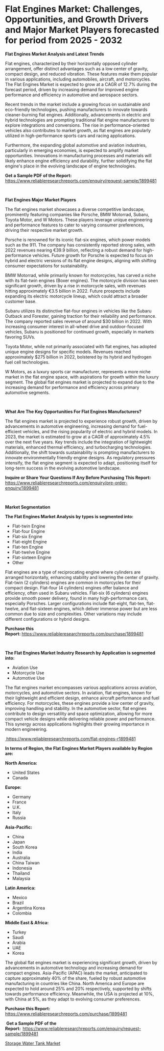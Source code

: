 <p><h1>Flat Engines Market: Challenges, Opportunities, and Growth Drivers and Major Market Players forecasted for period from 2025 - 2032</h1></p><p><strong>Flat Engines Market Analysis and Latest Trends</strong></p>
<p><p>Flat engines, characterized by their horizontally opposed cylinder arrangement, offer distinct advantages such as a low center of gravity, compact design, and reduced vibration. These features make them popular in various applications, including automobiles, aircraft, and motorcycles. The Flat Engines Market is expected to grow at a CAGR of 12.7% during the forecast period, driven by increasing demand for improved engine performance and efficiency in automotive and aerospace sectors.</p><p>Recent trends in the market include a growing focus on sustainable and eco-friendly technologies, pushing manufacturers to innovate towards cleaner-burning flat engines. Additionally, advancements in electric and hybrid technologies are prompting traditional flat engine manufacturers to explore integrations and conversions. The rise in performance-oriented vehicles also contributes to market growth, as flat engines are popularly utilized in high-performance sports cars and racing applications. </p><p>Furthermore, the expanding global automotive and aviation industries, particularly in emerging economies, is expected to amplify market opportunities. Innovations in manufacturing processes and materials will likely enhance engine efficiency and durability, further solidifying the flat engine's place in the evolving landscape of engine technologies.</p></p>
<p><strong>Get a Sample PDF of the Report:&nbsp;</strong> <a href="https://www.reliableresearchreports.com/enquiry/request-sample/1899481?utm_campaign=3084&utm_medium=2&utm_source=Github&utm_content=ia&utm_term=11042025&utm_id=flat-engines">https://www.reliableresearchreports.com/enquiry/request-sample/1899481</a></p>
<p>&nbsp;</p>
<p><strong>Flat Engines Major Market Players</strong></p>
<p><p>The flat engines market showcases a diverse competitive landscape, prominently featuring companies like Porsche, BMW Motorrad, Subaru, Toyota Motor, and W Motors. These players leverage unique engineering and performance features to cater to varying consumer preferences, driving their respective market growth.</p><p>Porsche is renowned for its iconic flat-six engines, which power models such as the 911. The company has consistently reported strong sales, with 2022 revenues nearing €39.9 billion, reflecting a robust demand for high-performance vehicles. Future growth for Porsche is expected to focus on hybrid and electric versions of its flat engine designs, aligning with shifting consumer expectations for sustainability.</p><p>BMW Motorrad, while primarily known for motorcycles, has carved a niche with its flat-twin engines (Boxer engines). The motorcycle division has seen significant growth, driven by a rise in motorcycle sales, with revenues hitting approximately €3.5 billion in 2022. Future prospects include expanding its electric motorcycle lineup, which could attract a broader customer base.</p><p>Subaru utilizes its distinctive flat-four engines in vehicles like the Subaru Outback and Forester, gaining traction for their reliability and performance. The company reported sales revenue of around $30 billion in 2022. With increasing consumer interest in all-wheel drive and outdoor-focused vehicles, Subaru is positioned for continued growth, especially in markets favoring SUVs.</p><p>Toyota Motor, while not primarily associated with flat engines, has adopted unique engine designs for specific models. Revenues reached approximately $275 billion in 2022, bolstered by its hybrid and hydrogen fuel cell technologies. </p><p>W Motors, as a luxury sports car manufacturer, represents a more niche market in the flat engine space, with aspirations for growth within the luxury segment. The global flat engines market is projected to expand due to the increasing demand for performance and efficiency across primary automotive segments.</p></p>
<p>&nbsp;</p>
<p><strong>What Are The Key Opportunities For Flat Engines Manufacturers?</strong></p>
<p><p>The flat engines market is projected to experience robust growth, driven by advancements in automotive engineering, increasing demand for fuel-efficient vehicles, and the rising popularity of electric and hybrid models. In 2023, the market is estimated to grow at a CAGR of approximately 4.5% over the next five years. Key trends include the integration of lightweight materials, enhanced thermal efficiency, and turbocharging technologies. Additionally, the shift towards sustainability is prompting manufacturers to innovate environmentally friendly engine designs. As regulatory pressures intensify, the flat engine segment is expected to adapt, positioning itself for long-term success in the evolving automotive landscape.</p></p>
<p><strong>Inquire or Share Your Questions If Any Before Purchasing This Report:</strong> <a href="https://www.reliableresearchreports.com/enquiry/pre-order-enquiry/1899481?utm_campaign=3084&utm_medium=2&utm_source=Github&utm_content=ia&utm_term=11042025&utm_id=flat-engines">https://www.reliableresearchreports.com/enquiry/pre-order-enquiry/1899481</a></p>
<p>&nbsp;</p>
<p><strong>Market Segmentation</strong></p>
<p><strong>The Flat Engines Market Analysis by types is segmented into:</strong></p>
<p><ul><li>Flat-twin Engine</li><li>Flat-four Engine</li><li>Flat-six Engine</li><li>Flat-eight Engine</li><li>Flat-ten Engine</li><li>Flat-twelve Engine</li><li>Flat-sixteen Engine</li><li>Other</li></ul></p>
<p><p>Flat engines are a type of reciprocating engine where cylinders are arranged horizontally, enhancing stability and lowering the center of gravity. Flat-twin (2 cylinders) engines are common in motorcycles for their compact design. Flat-four (4 cylinders) engines offer balance and efficiency, often used in Subaru vehicles. Flat-six (6 cylinders) engines provide smooth power delivery, found in many high-performance cars, especially Porsches. Larger configurations include flat-eight, flat-ten, flat-twelve, and flat-sixteen engines, which deliver immense power but are less common due to size and complexities. Other variations may include different configurations or hybrid designs.</p></p>
<p><strong>Purchase this Report:&nbsp;</strong><a href="https://www.reliableresearchreports.com/purchase/1899481?utm_campaign=3084&utm_medium=2&utm_source=Github&utm_content=ia&utm_term=11042025&utm_id=flat-engines">https://www.reliableresearchreports.com/purchase/1899481</a></p>
<p>&nbsp;</p>
<p><strong>The Flat Engines Market Industry Research by Application is segmented into:</strong></p>
<p><ul><li>Aviation Use</li><li>Motorcycle Use</li><li>Automotive Use</li></ul></p>
<p><p>The flat engines market encompasses various applications across aviation, motorcycles, and automotive sectors. In aviation, flat engines, known for their lightweight and efficient design, enhance aircraft performance and fuel efficiency. For motorcycles, these engines provide a low center of gravity, improving handling and stability. In the automotive sector, flat engines contribute to design versatility and space optimization, allowing for more compact vehicle designs while delivering reliable power and performance. This synergy across applications highlights their growing importance in modern engineering.</p></p>
<p><a href="https://www.reliableresearchreports.com/flat-engines-r1899481?utm_campaign=3084&utm_medium=2&utm_source=Github&utm_content=ia&utm_term=11042025&utm_id=flat-engines">&nbsp;https://www.reliableresearchreports.com/flat-engines-r1899481</a></p>
<p><strong>In terms of Region, the Flat Engines Market Players available by Region are:</strong></p>
<p>
    <p> <strong> North America: </strong>
        <ul>
            <li>United States</li>
            <li>Canada</li>
        </ul>
        </p> 
    <p> <strong> Europe: </strong>
        <ul>
            <li>Germany</li>
            <li>France</li>
            <li>U.K.</li>
            <li>Italy</li>
            <li>Russia</li>
        </ul>
        </p> 
    <p> <strong> Asia-Pacific: </strong>
        <ul>
            <li>China</li>
            <li>Japan</li>
            <li>South Korea</li>
            <li>India</li>
            <li>Australia</li>
            <li>China Taiwan</li>
            <li>Indonesia</li>
            <li>Thailand</li>
            <li>Malaysia</li>
        </ul>
        </p> 
    <p> <strong> Latin America: </strong>
        <ul>
            <li>Mexico</li>
            <li>Brazil</li>
            <li>Argentina Korea</li>
            <li>Colombia</li>
        </ul>
        </p> 
    <p> <strong> Middle East & Africa: </strong>
        <ul>
            <li>Turkey</li>
            <li>Saudi</li>
            <li>Arabia</li>
            <li>UAE</li>
            <li>Korea</li>
        </ul>
    </p>
    </p>
<p><p>The global flat engines market is experiencing significant growth, driven by advancements in automotive technology and increasing demand for compact engines. Asia-Pacific (APAC) leads the market, anticipated to capture approximately 40% of the share, fueled by robust automotive manufacturing in countries like China. North America and Europe are expected to hold around 25% and 20% respectively, supported by shifts towards performance efficiency. Meanwhile, the USA is projected at 10%, with China at 5%, as they adapt to evolving consumer preferences.</p></p>
<p><strong>Purchase this Report: </strong><a href="https://www.reliableresearchreports.com/purchase/1899481?utm_campaign=3084&utm_medium=2&utm_source=Github&utm_content=ia&utm_term=11042025&utm_id=flat-engines">https://www.reliableresearchreports.com/purchase/1899481</a></p>
<p>&nbsp;<strong>Get a Sample PDF of the Report:&nbsp;&nbsp;</strong><a href="https://www.reliableresearchreports.com/enquiry/request-sample/1899481?utm_campaign=3084&utm_medium=2&utm_source=Github&utm_content=ia&utm_term=11042025&utm_id=flat-engines">https://www.reliableresearchreports.com/enquiry/request-sample/1899481</a></p>
<p><strong></strong></p>
<p><p><a href="https://github.com/ritooesiaba/Market-Research-Report-List-1/blob/main/storage-water-tank-market.md?utm_campaign=3084&utm_medium=2&utm_source=Github&utm_content=ia&utm_term=11042025&utm_id=flat-engines">Storage Water Tank Market</a></p></p>
